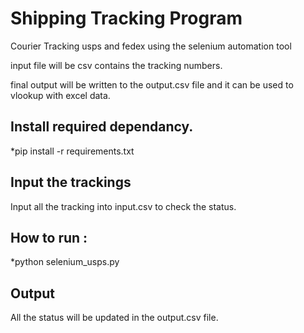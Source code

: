 # Shipping Tracking Program 
Courier Tracking usps and fedex using the selenium automation tool 

input file will be csv contains the tracking numbers. 

final output will be written to the output.csv file and it can be used to vlookup with excel data. 



## Install required dependancy. 
*pip install -r requirements.txt

## Input the trackings
Input all the tracking into input.csv to check the status. 

## How to run : 
*python selenium_usps.py

## Output
All the status will be updated in the output.csv file. 

